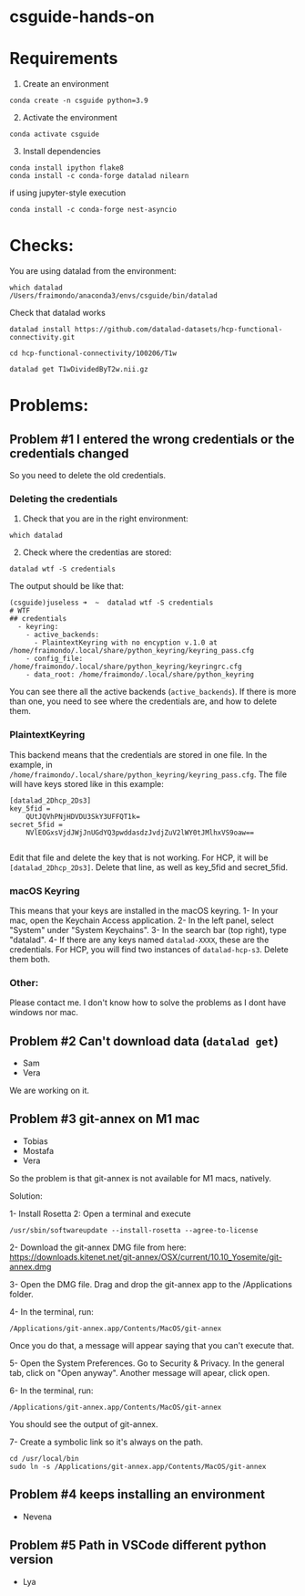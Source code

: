 # csguide-hands-on

# Requirements

1. Create an environment

```
conda create -n csguide python=3.9
```

2. Activate the environment
   
```
conda activate csguide
```

3. Install dependencies

```
conda install ipython flake8
conda install -c conda-forge datalad nilearn
```

if using jupyter-style execution
```
conda install -c conda-forge nest-asyncio
```

# Checks:
You are using datalad from the environment:

```
which datalad
/Users/fraimondo/anaconda3/envs/csguide/bin/datalad
```

Check that datalad works

```
datalad install https://github.com/datalad-datasets/hcp-functional-connectivity.git

cd hcp-functional-connectivity/100206/T1w

datalad get T1wDividedByT2w.nii.gz
```

# Problems:

## Problem #1 I entered the wrong credentials or the credentials changed

So you need to delete the old credentials.

### Deleting the credentials

1. Check that you are in the right environment:
   
```
which datalad
```

2. Check where the credentias are stored:

```
datalad wtf -S credentials
```

The output should be like that:

```
(csguide)juseless ➜  ~  datalad wtf -S credentials
# WTF
## credentials 
  - keyring: 
    - active_backends: 
      - PlaintextKeyring with no encyption v.1.0 at /home/fraimondo/.local/share/python_keyring/keyring_pass.cfg
    - config_file: /home/fraimondo/.local/share/python_keyring/keyringrc.cfg
    - data_root: /home/fraimondo/.local/share/python_keyring
```

You can see there all the active backends (`active_backends`). If there is more
than one, you need to see where the credentials are, and how to delete them.

### PlaintextKeyring

This backend means that the credentials are stored in one file. In the example, in `/home/fraimondo/.local/share/python_keyring/keyring_pass.cfg`. The file will have keys stored like in this example:

```
[datalad_2Dhcp_2Ds3]
key_5fid = 
	QUtJQVhPNjHDVDU3SkY3UFFQT1k=
secret_5fid = 
	NVlEOGxsVjdJWjJnUGdYQ3pwddasdzJvdjZuV2lWY0tJMlhxVS9oaw==
	
```

Edit that file and delete the key that is not working. For HCP, it will be `[datalad_2Dhcp_2Ds3]`. Delete that line, as well as key_5fid and secret_5fid.


### macOS Keyring

This means that your keys are installed in the macOS keyring. 
1- In your mac, open the Keychain Access application.
2- In the left panel, select "System" under "System Keychains".
3- In the search bar (top right), type "datalad".
4- If there are any keys named `datalad-XXXX`, these are the credentials. For HCP, you will find two instances of `datalad-hcp-s3`. Delete them both.

### Other:

Please contact me. I don't know how to solve the problems as I dont have windows nor mac.

## Problem #2 Can't download data (`datalad get`)
- Sam
- Vera

We are working on it.

## Problem #3  git-annex on M1 mac
- Tobias
- Mostafa
- Vera

So the problem is that git-annex is not available for M1 macs, natively.

Solution:

1- Install Rosetta 2: Open a terminal and execute
```
/usr/sbin/softwareupdate --install-rosetta --agree-to-license
```

2- Download the git-annex DMG file from here: https://downloads.kitenet.net/git-annex/OSX/current/10.10_Yosemite/git-annex.dmg

3- Open the DMG file. Drag and drop the git-annex app to the /Applications folder.

4- In the terminal, run:
```
/Applications/git-annex.app/Contents/MacOS/git-annex
```
Once you do that, a message will appear saying that you can't execute that.

5- Open the System Preferences. Go to Security & Privacy. In the general tab, click on "Open anyway". Another message will apear, click open.

6- In the terminal, run:
```
/Applications/git-annex.app/Contents/MacOS/git-annex
```
You should see the output of git-annex.

7- Create a symbolic link so it's always on the path.

```
cd /usr/local/bin
sudo ln -s /Applications/git-annex.app/Contents/MacOS/git-annex
```

## Problem #4 keeps installing an environment
- Nevena

## Problem #5 Path in VSCode different python version
- Lya